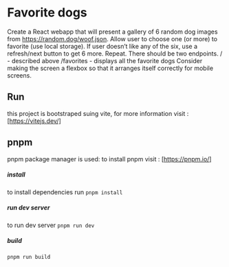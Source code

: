 # Favorite dogs

Create a React webapp that will present a gallery of 6 random dog images from https://random.dog/woof.json. Allow user to choose one (or
more) to favorite (use local storage).
If user doesn’t like any of the six, use a refresh/next button to get 6 more. Repeat.
There should be two endpoints.
/ - described above
/favorites - displays all the favorite dogs
Consider making the screen a flexbox so that it arranges itself correctly for mobile screens.

## Run

this project is bootstraped suing vite, for more information visit : [https://vitejs.dev/]

## pnpm

pnpm package manager is used: to install pnpm visit : [https://pnpm.io/]

##### install

to install dependencies run `pnpm install`

##### run dev server

to run dev server `pnpm run dev`

##### build

`pnpm run build`

